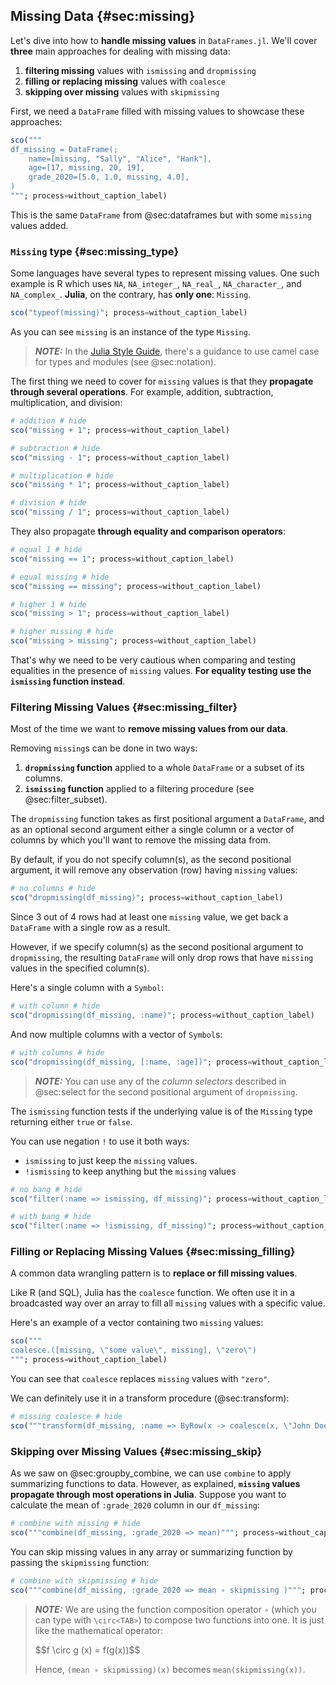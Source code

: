 ## Missing Data {#sec:missing}

Let's dive into how to **handle missing values** in `DataFrames.jl`.
We'll cover **three** main approaches for dealing with missing data:

1. **filtering missing** values with `ismissing` and `dropmissing`
1. **filling or replacing missing** values with `coalesce`
1. **skipping over missing** values with `skipmissing`

First, we need a `DataFrame` filled  with missing values to showcase these approaches:

```jl
sco("""
df_missing = DataFrame(;
    name=[missing, "Sally", "Alice", "Hank"],
    age=[17, missing, 20, 19],
    grade_2020=[5.0, 1.0, missing, 4.0],
)
"""; process=without_caption_label)
```

This is the same `DataFrame` from @sec:dataframes but with some `missing` values added.

### `Missing` type {#sec:missing_type}

Some languages have several types to represent missing values.
One such example is R which uses `NA`, `NA_integer_`, `NA_real_`, `NA_character_`, and `NA_complex_`.
**Julia**, on the contrary, has **only one**: `Missing`.

```jl
sco("typeof(missing)"; process=without_caption_label)
```

As you can see `missing` is an instance of the type `Missing`.

> **_NOTE:_**
> In the [Julia Style Guide](https://docs.julialang.org/en/v1/manual/style-guide/),
> there's a guidance to use camel case for types and modules
> (see @sec:notation).

The first thing we need to cover for `missing` values is that they **propagate through several operations**.
For example, addition, subtraction, multiplication, and division:

```jl
# addition # hide
sco("missing + 1"; process=without_caption_label)
```

```jl
# subtraction # hide
sco("missing - 1"; process=without_caption_label)
```

```jl
# multiplication # hide
sco("missing * 1"; process=without_caption_label)
```

```jl
# division # hide
sco("missing / 1"; process=without_caption_label)
```

They also propagate **through equality and comparison operators**:

```jl
# equal 1 # hide
sco("missing == 1"; process=without_caption_label)
```

```jl
# equal missing # hide
sco("missing == missing"; process=without_caption_label)
```

```jl
# higher 1 # hide
sco("missing > 1"; process=without_caption_label)
```

```jl
# higher missing # hide
sco("missing > missing"; process=without_caption_label)
```

That's why we need to be very cautious when comparing and testing equalities in the presence of `missing` values.
**For equality testing use the `ismissing` function instead**.

### Filtering Missing Values {#sec:missing_filter}

Most of the time we want to **remove missing values from our data**.

Removing `missing`s can be done in two ways:

1. **`dropmissing` function** applied to a whole `DataFrame` or a subset of its columns.
1. **`ismissing` function** applied to a filtering procedure (see @sec:filter_subset).

The `dropmissing` function takes as first positional argument a `DataFrame`,
and as an optional second argument either a single column or a vector of columns by which you'll want to remove the missing data from.

By default, if you do not specify column(s), as the second positional argument,
it will remove any observation (row) having `missing` values:

```jl
# no columns # hide
sco("dropmissing(df_missing)"; process=without_caption_label)
```

Since 3 out of 4 rows had at least one `missing` value, we get back a `DataFrame` with a single row as a result.

However, if we specify column(s) as the second positional argument to `dropmissing`,
the resulting `DataFrame` will only drop rows that have `missing` values in the specified column(s).

Here's a single column with a `Symbol`:

```jl
# with column # hide
sco("dropmissing(df_missing, :name)"; process=without_caption_label)
```

And now multiple columns with a vector of `Symbol`s:

```jl
# with columns # hide
sco("dropmissing(df_missing, [:name, :age])"; process=without_caption_label)
```

> **_NOTE:_**
> You can use any of the _column selectors_ described in @sec:select for the second positional argument of `dropmissing`.

The `ismissing` function tests if the underlying value is of the `Missing` type returning either `true` or `false`.

You can use negation `!` to use it both ways:

- `ismissing` to just keep the `missing` values.
- `!ismissing` to keep anything but the `missing` values

```jl
# no bang # hide
sco("filter(:name => ismissing, df_missing)"; process=without_caption_label)
```

```jl
# with bang # hide
sco("filter(:name => !ismissing, df_missing)"; process=without_caption_label)
```

### Filling or Replacing Missing Values {#sec:missing_filling}

A common data wrangling pattern is to **replace or fill missing values**.

Like R (and SQL), Julia has the `coalesce` function.
We often use it in a broadcasted way over an array to fill all `missing` values with a specific value.

Here's an example of a vector containing two `missing` values:

```jl
sco("""
coalesce.([missing, \"some value\", missing], \"zero\")
"""; process=without_caption_label)
```

You can see that `coalesce` replaces `missing` values with `"zero"`.

We can definitely use it in a transform procedure (@sec:transform):

```jl
# missing coalesce # hide
sco("""transform(df_missing, :name => ByRow(x -> coalesce(x, \"John Doe\")); renamecols=false)"""; process=without_caption_label)
```

### Skipping over Missing Values {#sec:missing_skip}

As we saw on @sec:groupby_combine, we can use `combine` to apply summarizing functions to data.
However, as explained, **`missing` values propagate through most operations in Julia**.
Suppose you want to calculate the mean of `:grade_2020` column in our `df_missing`:

```jl
# combine with missing # hide
sco("""combine(df_missing, :grade_2020 => mean)"""; process=without_caption_label)
```

You can skip missing values in any array or summarizing function by passing the `skipmissing` function:

```jl
# combine with skipmissing # hide
sco("""combine(df_missing, :grade_2020 => mean ∘ skipmissing )"""; process=without_caption_label)
```

> **_NOTE:_**
> We are using the function composition operator `∘` (which you can type with `\circ<TAB>`) to compose two functions into one.
> It is just like the mathematical operator:
>
> \$\$f \\circ g (x) = f(g(x))\$\$
>
> Hence, `(mean ∘ skipmissing)(x)` becomes `mean(skipmissing(x))`.
